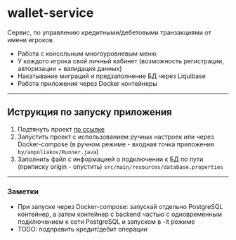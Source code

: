 # wallet-service
Cервис, по управлению кредитными/дебетовыми транзакциями от имени игроков.

- Работа с консольным многоуровневым меню
- У каждого игрока свой личный кабинет (возможность регистрации, авторизации + валидация данных)
- Накатывание миграций и предзаполнение БД через Liquibase
- Работа приложения через Docker контейнеры

---

## Иструкция по запуску приложения 
1. Подтянуть проект [по ссылке ](https://github.com/anpoliakov/wallet-service.git)
2. Запустить проект с использованием ручных настроек или через Docker-compose (в ручном режиме - входная точка приложения `by/anpoliakov/Runner.java`)
3. Заполнить файл с информацией о подключении к БД по пути (приписку origin - опустить) `src/main/resources/database.properties`

---
### Заметки
- При запуске через Docker-compose: запускай отдельно PostgreSQL контейнер, а затем контейнер с backend частью с одновременным подключением к сети PostgreSQL и запуском в -it режиме 
- TODO: подправить кредит/дебит операции
